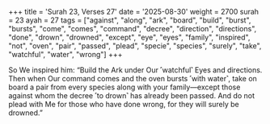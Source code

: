 +++
title = 'Surah 23, Verses 27'
date = '2025-08-30'
weight = 2700
surah = 23
ayah = 27
tags = ["against", "along", "ark", "board", "build", "burst", "bursts", "come", "comes", "command", "decree", "direction", "directions", "done", "drown", "drowned", "except", "eye", "eyes", "family", "inspired", "not", "oven", "pair", "passed", "plead", "specie", "species", "surely", "take", "watchful", "water", "wrong"]
+++

So We inspired him: “Build the Ark under Our ˹watchful˺ Eyes and directions. Then when Our command comes and the oven bursts ˹with water˺, take on board a pair from every species along with your family—except those against whom the decree ˹to drown˺ has already been passed. And do not plead with Me for those who have done wrong, for they will surely be drowned.”